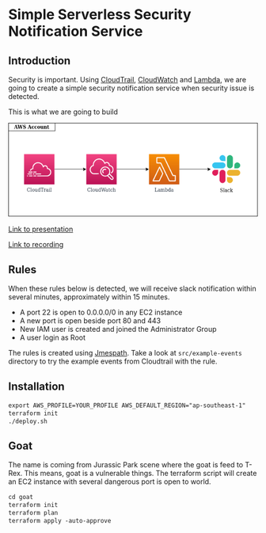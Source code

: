 # Simple Serverless Security Notification Service

## Introduction

Security is important. Using [CloudTrail](https://aws.amazon.com/cloudtrail/), [CloudWatch](https://aws.amazon.com/cloudwatch/) and [Lambda](https://aws.amazon.com/lambda/), we are going to create a simple security notification service when security issue is detected.

This is what we are going to build

![](/diagrams-stage-1.png)

[Link to presentation](https://docs.google.com/presentation/d/1W0JBZd3thWOEKqUAZUWeg2kQC-5evfy-LnnLZQ3ReTs/edit?usp=sharing)

[Link to recording](https://www.youtube.com/watch?v=Vq7n4s5vlxk)

## Rules

When these rules below is detected, we will receive slack notification within several minutes, approximately within 15 minutes.

- A port 22 is open to 0.0.0.0/0 in any EC2 instance
- A new port is open beside port 80 and 443
- New IAM user is created and joined the Administrator Group
- A user login as Root

The rules is created using [Jmespath](https://jmespath.org/). Take a look at `src/example-events` directory to try the example events from Cloudtrail with the rule.

## Installation

```
export AWS_PROFILE=YOUR_PROFILE AWS_DEFAULT_REGION="ap-southeast-1"
terraform init
./deploy.sh
```

## Goat

The name is coming from Jurassic Park scene where the goat is feed to T-Rex. This means, goat is a vulnerable things. The terraform script will create an EC2 instance with several dangerous port is open to world.

```
cd goat
terraform init
terraform plan
terraform apply -auto-approve
```
